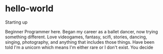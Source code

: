 # hello-world
Starting up

Beginner Programmer here. Began my career as a ballet dancer, now trying something different. Love videogames, fantasy, scifi, stories, dancing, singing, photography, and anything that includes those things. Have been told I'm a unicorn which means I'm either rare or I don't exist. You decide
